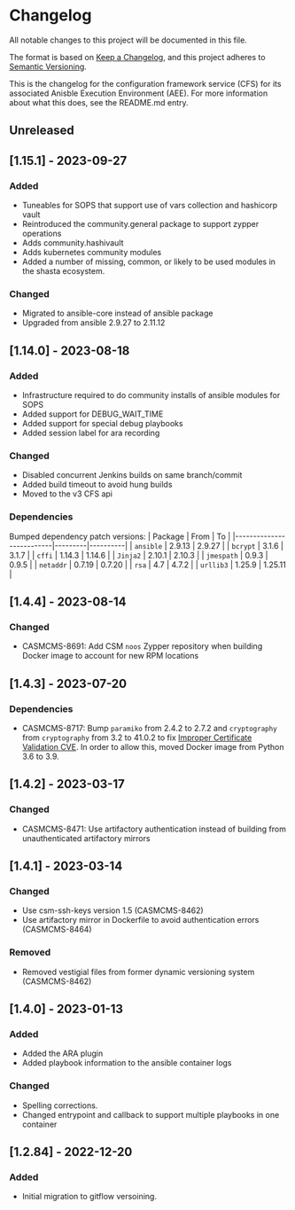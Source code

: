 # Changelog

All notable changes to this project will be documented in this file.

The format is based on [Keep a Changelog](https://keepachangelog.com/en/1.0.0/),
and this project adheres to [Semantic Versioning](https://semver.org/spec/v2.0.0.html).

This is the changelog for the configuration framework service (CFS) for its
associated Anisble Execution Environment (AEE). For more information about what
this does, see the README.md entry.

## Unreleased

## [1.15.1] - 2023-09-27
### Added
- Tuneables for SOPS that support use of vars collection and hashicorp vault
- Reintroduced the community.general package to support zypper operations
- Adds community.hashivault
- Adds kubernetes community modules
- Added a number of missing, common, or likely to be used modules in the shasta ecosystem.
### Changed
- Migrated to ansible-core instead of ansible package
- Upgraded from ansible 2.9.27 to 2.11.12


## [1.14.0] - 2023-08-18
### Added
- Infrastructure required to do community installs of ansible modules for SOPS
- Added support for DEBUG_WAIT_TIME
- Added support for special debug playbooks
- Added session label for ara recording

### Changed
- Disabled concurrent Jenkins builds on same branch/commit
- Added build timeout to avoid hung builds
- Moved to the v3 CFS api

### Dependencies
Bumped dependency patch versions:
| Package                  | From    | To       |
|--------------------------|---------|----------|
| `ansible`                | 2.9.13  | 2.9.27   |
| `bcrypt`                 | 3.1.6   | 3.1.7    |
| `cffi`                   | 1.14.3  | 1.14.6   |
| `Jinja2`                 | 2.10.1  | 2.10.3   |
| `jmespath`               | 0.9.3   | 0.9.5    |
| `netaddr`                | 0.7.19  | 0.7.20   |
| `rsa`                    | 4.7     | 4.7.2    |
| `urllib3`                | 1.25.9  | 1.25.11  |

## [1.4.4] - 2023-08-14
### Changed
- CASMCMS-8691: Add CSM `noos` Zypper repository when building Docker image to account for new RPM locations

## [1.4.3] - 2023-07-20
### Dependencies
- CASMCMS-8717: Bump `paramiko` from 2.4.2 to 2.7.2 and `cryptography` from `cryptography` from 3.2 to 41.0.2
  to fix [Improper Certificate Validation CVE](https://security.snyk.io/vuln/SNYK-PYTHON-CRYPTOGRAPHY-5777683).
  In order to allow this, moved Docker image from Python 3.6 to 3.9.

## [1.4.2] - 2023-03-17
### Changed
- CASMCMS-8471: Use artifactory authentication instead of building from unauthenticated artifactory mirrors

## [1.4.1] - 2023-03-14
### Changed
- Use csm-ssh-keys version 1.5 (CASMCMS-8462)
- Use artifactory mirror in Dockerfile to avoid authentication errors (CASMCMS-8464)

### Removed
- Removed vestigial files from former dynamic versioning system (CASMCMS-8462)

## [1.4.0] - 2023-01-13
### Added
- Added the ARA plugin
- Added playbook information to the ansible container logs

### Changed
- Spelling corrections.
- Changed entrypoint and callback to support multiple playbooks in one container

## [1.2.84] - 2022-12-20
### Added
- Initial migration to gitflow versoining.
